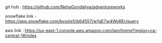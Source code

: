 git hub : https://github.com/NehaGondaliya/adventureworks                                                      

snowflake link - https://app.snowflake.com/bvsslsf/ib64557/w1gE7w4WoREr/query

aws link : https://us-east-1.console.aws.amazon.com/iam/home?region=ca-central-1#/roles
